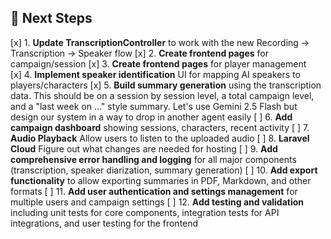## 🔄 Next Steps

[x] 1. **Update TranscriptionController** to work with the new Recording → Transcription → Speaker flow
[x] 2. **Create frontend pages** for campaign/session
[x] 3. **Create frontend pages** for player management  
[x] 4. **Implement speaker identification** UI for mapping AI speakers to players/characters
[x] 5. **Build summary generation** using the transcription data. This should be on a session by session level, a total campaign level, and a "last week on ..." style summary. Let's use Gemini 2.5 Flash but design our system in a way to drop in another agent easily
[ ] 6. **Add campaign dashboard** showing sessions, characters, recent activity
[ ] 7. **Audio Playback** Allow users to listen to the uploaded audio
[ ] 8. **Laravel Cloud** Figure out what changes are needed for hosting
[ ] 9. **Add comprehensive error handling and logging** for all major components (transcription, speaker diarization, summary generation)
[ ] 10. **Add export functionality** to allow exporting summaries in PDF, Markdown, and other formats
[ ] 11. **Add user authentication and settings management** for multiple users and campaign settings
[ ] 12. **Add testing and validation** including unit tests for core components, integration tests for API integrations, and user testing for the frontend
